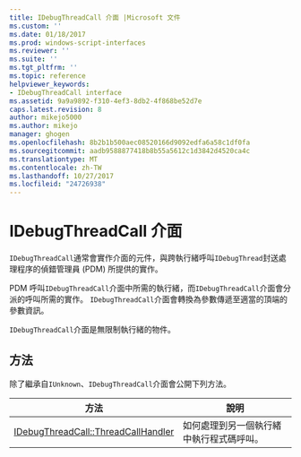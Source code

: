 ```yaml
---
title: IDebugThreadCall 介面 |Microsoft 文件
ms.custom: ''
ms.date: 01/18/2017
ms.prod: windows-script-interfaces
ms.reviewer: ''
ms.suite: ''
ms.tgt_pltfrm: ''
ms.topic: reference
helpviewer_keywords:
- IDebugThreadCall interface
ms.assetid: 9a9a9892-f310-4ef3-8db2-4f868be52d7e
caps.latest.revision: 8
author: mikejo5000
ms.author: mikejo
manager: ghogen
ms.openlocfilehash: 8b2b1b500aec08520166d9092edfa6a58c1df0fa
ms.sourcegitcommit: aadb9588877418b8b55a5612c1d3842d4520ca4c
ms.translationtype: MT
ms.contentlocale: zh-TW
ms.lasthandoff: 10/27/2017
ms.locfileid: "24726938"
---
```

# <a name="idebugthreadcall-interface"></a>IDebugThreadCall 介面
`IDebugThreadCall`通常會實作介面的元件，與跨執行緒呼叫`IDebugThread`封送處理程序的偵錯管理員 (PDM) 所提供的實作。  
  
 PDM 呼叫`IDebugThreadCall`介面中所需的執行緒，而`IDebugThreadCall`介面會分派的呼叫所需的實作。 `IDebugThreadCall`介面會轉換為參數傳遞至適當的頂端的參數資訊。  
  
 `IDebugThreadCall`介面是無限制執行緒的物件。  
  
## <a name="methods"></a>方法  
 除了繼承自`IUnknown`、`IDebugThreadCall`介面會公開下列方法。  
  
|方法|說明|  
|------------|-----------------|  
|[IDebugThreadCall::ThreadCallHandler](../../winscript/reference/idebugthreadcall-threadcallhandler.md)|如何處理到另一個執行緒中執行程式碼呼叫。|